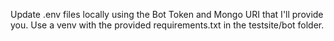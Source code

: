 Update .env files locally using the Bot Token and Mongo URI that I'll provide you.
Use a venv with the provided requirements.txt in the testsite/bot folder.
